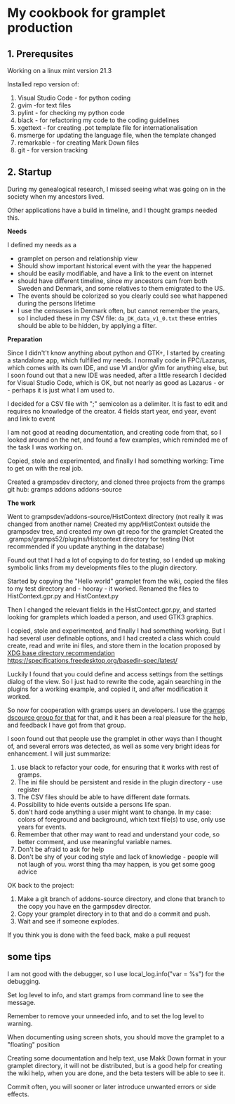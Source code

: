 # My cookbook for gramplet production
## 1. Prerequsites
Working on a linux mint version 21.3

Installed repo version of:

1. Visual Studio Code - for python coding
2. gvim -for text files 
3. pylint - for checking my python code
4. black - for refactoring my code to the coding guidelines
5. xgettext - for creating .pot template file for internationalisation 
6. msmerge for updating the language file, when the template changed
7. remarkable - for creating Mark Down files
8. git - for version tracking

## 2. Startup
During my genealogical research, I missed seeing what was going on in the society when my ancestors lived.

Other applications have a build in timeline, and I thought gramps needed this.

**Needs** 

I defined my needs as a

* gramplet on person and relationship view
* Should show important historical event with the year the happened
* should be easily modifiable, and have a link to the event on internet
* should have different timeline, since my ancestors cam from both Sweden and Denmark, and some relatives to them emigrated to the US.
* The events should be colorized so you clearly could see what happened during the persons lifetime 
* I use the censuses in Denmark often, but cannot remember the years, so I included these in my CSV file: `da_DK_data_v1_0.txt` these entries should be able to be hidden, by applying a filter.

**Preparation**

Since I didn't't know anything about python and GTK+, I started by creating a standalone app, which fulfilled my needs.
I normally code in FPC/Lazarus, which comes with its own IDE, and use VI and/or gVim for anything else, but I soon found out that a new IDE was needed, after a little research I decided for Visual Studio Code, which is OK, but not nearly as good as Lazarus - or - perhaps it is just what I am used to.

I decided for a CSV file with ";" semicolon as a delimiter. It is fast to edit and requires no knowledge of the creator. 4 fields start year, end year, event and link to event

I am not good at reading documentation, and creating code from that, so I looked around on the net, and found a few examples, which reminded me of the task I was working on.

Copied, stole and experimented, and finally I had something working: Time to get on with the real job.

Created a grampsdev directory, and cloned three projects from the gramps git hub:
gramps
addons
addons-source

**The work**

Went to grampsdev/addons-source/HistContext directory (not really it was changed from another name) 
Created my app/HistContext outside the grampsdev tree, and created my own git repo for the gramplet
Created the .gramps/gramps52/plugins/Histcontext directory for testing (Not recommended if you update anything in the database)

Found out that I had a lot of copying to do for testing, so I ended up making symbolic links from my developments files to the plugin directory.

Started by copying the "Hello world" gramplet from the wiki, copied the files to my test directory and - hooray - it worked.
Renamed the files to HistContext.gpr.py and HistContext.py

Then I changed the relevant fields in the HistContect.gpr.py, and started looking for gramplets which loaded a person, and used GTK3 graphics.

I copied, stole and experimented, and finally I had something working. But I had several user definable options, and I had created a class which could create, read and write ini files, and store them in the location proposed by
[XDG base directory recommendation](https://specifications.freedesktop.org/basedir-spec/latest/) https://specifications.freedesktop.org/basedir-spec/latest/

Luckily I found that you could define and access settings from the settings dialog of the view. So I just had to rewrite the code, again searching in the plugins for a working example, and copied it, and after modification it worked.

So now for cooperation with gramps users an developers. I use the [gramps dscource group for that](https://gramps.discourse.group/) for that, and it has been a real pleasure for the help, and feedback I have got from that group.

I soon found out that people use the gramplet in other ways than I thought of, and several errors was detected, as well as some very bright ideas for enhancement. I will just summarize:

1. use black to refactor your code, for ensuring that it works with rest of gramps.
2. The ini file should be persistent and reside in the plugin directory - use register
3. The CSV files should be able to have different date formats.
4. Possibility to hide events outside a persons life span.
5. don't hard code anything a user might want to change. In my case: colors of foreground and background, which text file(s) to use, only use years for events.
6. Remember that other may want to read and understand your code, so better comment, and use meaningful variable names.
7. Don't be afraid to ask for help
8. Don't be shy of your coding style and lack of knowledge - people will not laugh of you. worst thing tha may happen, is you get some goog advice 

OK back to the project:
  	
1. Make a git branch of addons-source directory, and clone that branch to the copy you have en the garmpsdev director.
2. Copy your gramplet directory in to that and do a commit and push.
3. Wait and see if someone explodes.

If you think you is done with the feed back, make a pull request

## some tips
I am not good with the debugger, so I use local_log.info("var = %s") for the debugging.

Set log level to info, and start gramps from command line to see the message.

Remember to remove your unneeded info, and to set the log level to warning.

When documenting using screen shots, you should move the gramplet to a "floating" position

Creating some documentation and help text, use Makk Down format in your gramplet directory, it will not be distributed, but is a good help for creating the wiki help, when you are done, and the beta testers will be able to see it.

Commit often, you will sooner or later introduce unwanted errors or side effects.

 


